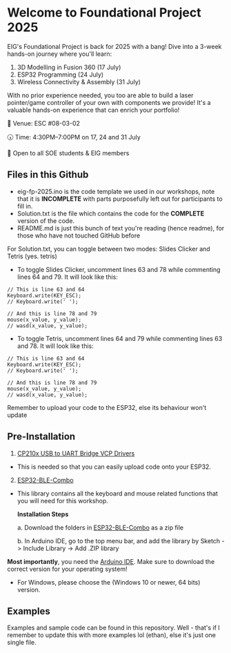 # Welcome to Foundational Project 2025
EIG's Foundational Project is back for 2025 with a bang! Dive into a 3-week hands-on journey where you'll learn:

1. 3D Modelling in Fusion 360 (17 July)
2. ESP32 Programming (24 July)
3. Wireless Connectivity & Assembly (31 July)

With no prior experience needed, you too are able to build a laser pointer/game controller of your own with components we provide!
It's a valuable hands-on experience that can enrich your portfolio!

📍 Venue: ESC #08-03-02

🕠 Time: 4:30PM–7:00PM on 17, 24 and 31 July

🎯 Open to all SOE students & EIG members

## Files in this Github
- eig-fp-2025.ino is the code template we used in our workshops, note that it is **INCOMPLETE** with parts purposefully left out for participants to fill in.
- Solution.txt is the file which contains the code for the **COMPLETE** version of the code.
- README.md is just this bunch of text you're reading (hence readme), for those who have not touched GitHub before

For Solution.txt, you can toggle between two modes: Slides Clicker and Tetris (yes. tetris)
- To toggle Slides Clicker, uncomment lines 63 and 78 while commenting lines 64 and 79.
It will look like this:
```
// This is line 63 and 64
Keyboard.write(KEY_ESC); 
// Keyboard.write(' '); 

// And this is line 78 and 79
mouse(x_value, y_value);
// wasd(x_value, y_value);
```
- To toggle Tetris, uncomment lines 64 and 79 while commenting lines 63 and 78.
It will look like this:
```
// This is line 63 and 64
Keyboard.write(KEY_ESC); 
// Keyboard.write(' '); 

// And this is line 78 and 79
mouse(x_value, y_value);
// wasd(x_value, y_value);
```
Remember to upload your code to the ESP32, else its behaviour won't update

## Pre-Installation
1. [CP210x USB to UART Bridge VCP Drivers](https://www.silabs.com/developer-tools/usb-to-uart-bridge-vcp-drivers?tab=downloads)
 - This is needed so that you can easily upload code onto your ESP32.  
2. [ESP32-BLE-Combo](https://github.com/ethanetexplorer/ESP32-BLE-Combo)
   
 - This library contains all the keyboard and mouse related functions that you will need for this workshop.

   **Installation Steps**
   
   a. Download the folders in [ESP32-BLE-Combo](https://github.com/ethanetexplorer/ESP32-BLE-Combo) as a zip file
   
   b. In Arduino IDE, go to the top menu bar, and add the library by Sketch -> Include Library -> Add .ZIP library


**Most importantly**, you need the [Arduino IDE](https://www.arduino.cc/en/software/). Make sure to download the correct version for your operating system!
- For Windows, please choose the (Windows 10 or newer, 64 bits) version.

## Examples
Examples and sample code can be found in this repository. Well - that's if I remember to update this with more examples lol (ethan), else it's just one single file.
